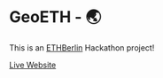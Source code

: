 # GeoETH - 🌏

This is an [ETHBerlin](https://ethberlin.com/) Hackathon project!

[Live Website](https://noahzinsmeister.github.io/geoETH-frontend/)
